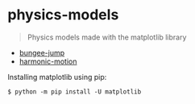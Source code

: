 # physics-models

> Physics models made with the matplotlib library

- [bungee-jump](https://github.com/dhruvnps/physics-models/tree/master/bungee-jump)
- [harmonic-motion](https://github.com/dhruvnps/physics-models/tree/master/harmonic-motion)

Installing matplotlib using pip:

```console
$ python -m pip install -U matplotlib
```
